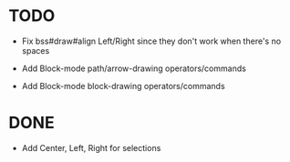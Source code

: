 TODO
========================================================================

*   Fix bss#draw#align Left/Right since they don't work when there's no
    spaces

*   Add Block-mode path/arrow-drawing operators/commands

*   Add Block-mode block-drawing operators/commands

DONE
========================================================================

-   Add Center, Left, Right for selections

